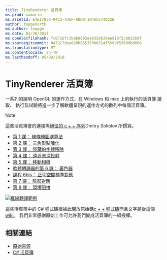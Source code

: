 ```yaml
---
title: TinyRenderer 活頁簿
ms.prod: xamarin
ms.assetid: E4E17836-94C2-436F-ADD8-104AC574D22B
author: topgenorth
ms.author: toopge
ms.date: 03/30/2017
ms.openlocfilehash: fc0716fc3babd0b2ee835b839ae816f2cb815b0f
ms.sourcegitcommit: 0a72c7dea020b965378b6314f558bf5360dbd066
ms.translationtype: MT
ms.contentlocale: zh-TW
ms.lasthandoff: 05/09/2018
---
```

# <a name="tinyrenderer-workbooks"></a>TinyRenderer 活頁簿

一系列的說明 OpenGL 的運作方式，在 Windows 和 mac 上的執行的活頁簿 讀取、 執行及試驗將進一步了解軟體呈現的運作方式的數列中每個活頁簿。

> [!NOTE]
> 這些活頁簿會的連接埠[絕佳的 c + + 序列](https://github.com/ssloy/tinyrenderer/wiki)Dmitry Sokolov 所撰寫。

-    [第 1 課： 線條繪圖演算法](https://developer.xamarin.com/workbooks/graphics/tiny-renderer/lesson1.workbook)
-    [第 2 課： 三角形點陣化](https://developer.xamarin.com/workbooks/graphics/tiny-renderer/lesson2.workbook)
-    [第 3 課： 隱藏的字體移除](https://developer.xamarin.com/workbooks/graphics/tiny-renderer/lesson3.workbook)
-    [第 4 課： 遠近景深投射](https://developer.xamarin.com/workbooks/graphics/tiny-renderer/lesson4.workbook)
-    [第 5 課： 移動相機](https://developer.xamarin.com/workbooks/graphics/tiny-renderer/lesson5.workbook)
-    [軟體轉譯器的第 6 課： 著色器](https://developer.xamarin.com/workbooks/graphics/tiny-renderer/lesson6.workbook)
-    [課程 6bis： 正切空間標準對應](https://developer.xamarin.com/workbooks/graphics/tiny-renderer/lesson6bis.workbook)
-    [第 7 課： 陰影對應](https://developer.xamarin.com/workbooks/graphics/tiny-renderer/lesson7.workbook)
-    [第 8 課： 環境阻擋](https://developer.xamarin.com/workbooks/graphics/tiny-renderer/lesson8.workbook)

[![](tinyrenderer-images/tinyrenderer-sml.png "框線轉譯範例")](tinyrenderer-images/tinyrenderer.png#lightbox)

這些活頁簿中的 C# 程式碼根據此開放原始碼[c + + 程式碼](https://github.com/ssloy/tinyrenderer)而且文字是從這個[wiki](https://github.com/ssloy/tinyrenderer/wiki/)。 我們非常感謝原始工作可允許我們變成活頁簿的一組授權。


## <a name="related-links"></a>相關連結

- [原始來源](https://github.com/ssloy/tinyrenderer/blob/master/README.md)
- [C# 活頁簿](https://github.com/xamarin/Workbooks/tree/master/graphics/tiny-renderer)
